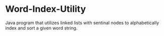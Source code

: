 # Word-Index-Utility
Java program that utilizes linked lists with sentinal nodes to alphabetically index and sort a given word string.
